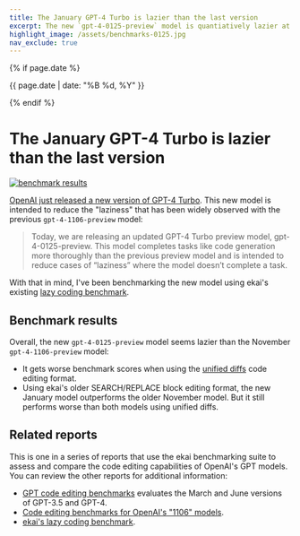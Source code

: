 ```yaml
---
title: The January GPT-4 Turbo is lazier than the last version
excerpt: The new `gpt-4-0125-preview` model is quantiatively lazier at coding than previous GPT-4 versions, according to a new "laziness" benchmark.
highlight_image: /assets/benchmarks-0125.jpg
nav_exclude: true
---
```

{% if page.date %}
<p class="post-date">{{ page.date | date: "%B %d, %Y" }}</p>
{% endif %}

# The January GPT-4 Turbo is lazier than the last version

[![benchmark results](/assets/benchmarks-0125.svg)](https://ekai.chat/assets/benchmarks-0125.svg)

[OpenAI just released a new version of GPT-4 Turbo](https://openai.com/blog/new-embedding-models-and-api-updates).
This new model is intended to reduce the "laziness" that has been widely observed with the previous `gpt-4-1106-preview` model:

> Today, we are releasing an updated GPT-4 Turbo preview model, gpt-4-0125-preview. This model completes tasks like code generation more thoroughly than the previous preview model and is intended to reduce cases of “laziness” where the model doesn’t complete a task.

With that in mind, I've been benchmarking the new model using
ekai's existing
[lazy coding benchmark](https://ekai.chat/docs/unified-diffs.html).

## Benchmark results

Overall,
the new `gpt-4-0125-preview` model seems lazier
than the November `gpt-4-1106-preview` model:

- It gets worse benchmark scores when using the [unified diffs](https://ekai.chat/docs/unified-diffs.html) code editing format.
- Using ekai's older SEARCH/REPLACE block editing format, the new January model outperforms the older November model. But it still performs worse than both models using unified diffs.

## Related reports

This is one in a series of reports
that use the ekai benchmarking suite to assess and compare the code
editing capabilities of OpenAI's GPT models.
You can review the other reports
for additional information:

- [GPT code editing benchmarks](https://ekai.chat/docs/benchmarks.html) evaluates the March and June versions of GPT-3.5 and GPT-4.
- [Code editing benchmarks for OpenAI's "1106" models](https://ekai.chat/docs/benchmarks-1106.html).
- [ekai's lazy coding benchmark](https://ekai.chat/docs/unified-diffs.html).


